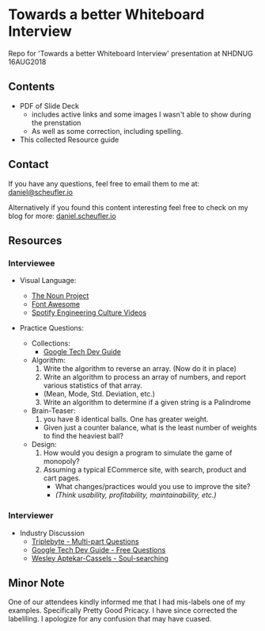 # Towards a better Whiteboard Interview

Repo for 'Towards a better Whiteboard Interview' presentation at NHDNUG 16AUG2018

## Contents

- PDF of Slide Deck
  - includes active links and some images I wasn't able to show during the prenstation
  - As well as some correction, including spelling.
- This collected Resource guide

## Contact

If you have any questions, feel free to email them to me at: [daniel@scheufler.io](mailto:daniel@scheufler.io)

Alternatively if you found this content interesting feel free to check on my blog for more: [daniel.scheufler.io](daniel.scheufler.io)

## Resources

### Interviewee

- Visual Language:

  - [The Noun Project](https://thenounproject.com/)
  - [Font Awesome](https://fontawesome.com/)
  - [Spotify Engineering Culture Videos](https://www.youtube.com/watch?v=4GK1NDTWbkY)

- Practice Questions:
  - Collections:
    - [Google Tech Dev Guide](http://techdevguide.withgoogle.com)
  - Algorithm:
    1. Write the algorithm to reverse an array. (Now do it in place)
    2. Write an algorithm to process an array of numbers, and report various statistics of that array.
    - (Mean, Mode, Std. Deviation, etc.)
    3. Write an algorithm to determine if a given string is a Palindrome
  - Brain-Teaser:
    1. you have 8 identical balls. One has greater weight.
    - Given just a counter balance, what is the least number of weights to find the heaviest ball?
  - Design:
    1. How would you design a program to simulate the game of monopoly?
    2. Assuming a typical ECommerce site, with search, product and cart pages.
       - What changes/practices would you use to improve the site?
       - _(Think usability, profitability, maintainability, etc.)_

### Interviewer

- Industry Discussion
  - [Triplebyte - Multi-part Questions](https://triplebyte.com/blog/how-to-interview-engineers)
  - [Google Tech Dev Guide - Free Questions](https://techdevguide.withgoogle.com/)
  - [Wesley Aptekar-Cassels - Soul-searching ](http://blog.wesleyac.com/posts/two-interview-questions)

## Minor Note

One of our attendees kindly informed me that I had mis-labels one of my examples. Specifically Pretty Good Pricacy. I have since corrected the labeliling. I apologize for any confusion that may have cuased.
